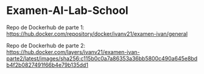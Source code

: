 # Examen-AI-Lab-School
Repo de Dockerhub de parte 1: https://hub.docker.com/repository/docker/ivanv21/examen-ivan/general

Repo de Dockerhub de parte 2: https://hub.docker.com/layers/ivanv21/examen-ivan-parte2/latest/images/sha256:c115b0c0a7a86353a36bb5800c490a645e8bdb4f2b0827491f66b4e79b135dd1

